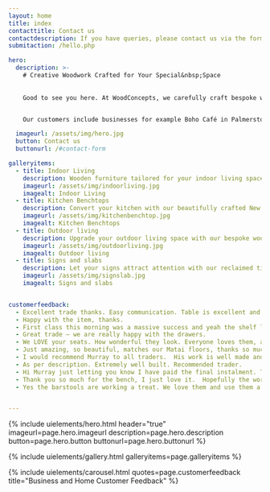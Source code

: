 ```yaml
---
layout: home
title: index
contacttitle: Contact us
contactdescription: If you have queries, please contact us via the form below and we will email you as soon as possible, or phone us.
submitaction: /hello.php

hero:
  description: >-
    # Creative Woodwork Crafted for Your Special&nbsp;Space
    
    
    Good to see you here. At WoodConcepts, we carefully craft bespoke woodwork creations from reclaimed New Zealand native timber and other timber from elsewhere.  With innovative craftsmanship, we create beautiful woodwork tailored to suit your unique style and space. We use traditional joinery methods as much as possible.


    Our customers include businesses for example Boho Café in Palmerston North, Curious Little Bagels in Whanganui and Hopper House in Wellington. 

  imageurl: /assets/img/hero.jpg
  button: Contact us
  buttonurl: /#contact-form

galleryitems:
  - title: Indoor Living
    description: Wooden furniture tailored for your indoor living space; armoire, coffee tables, barn doors, shelves, headboards. workbench, chopping boards, cheese boards, pizza boards [and more&hellip;](/gallery/indoor.html)
    imageurl: /assets/img/indoorliving.jpg
    imagealt: Indoor Living
  - title: Kitchen Benchtops
    description: Convert your kitchen with our beautifully crafted New Zealand native timber kitchen bench top or stand-alone island. [See more &hellip;](/gallery/kitchen.html)
    imageurl: /assets/img/kitchenbenchtop.jpg
    imagealt: Kitchen Benchtops
  - title: Outdoor living
    description: Upgrade your outdoor living space with our bespoke woodwork creations; outdoor tables, benches and seatings. [See more &hellip;](/gallery/outdoor.html)
    imageurl: /assets/img/outdoorliving.jpg
    imagealt: Outdoor living
  - title: Signs and slabs
    description: Let your signs attract attention with our reclaimed timber signboards custom-made with rustic appeal. Slabs are also available for your projects. [See more &hellip;](/gallery/signslab.html)
    imageurl: /assets/img/signslab.jpg
    imagealt: Signs and slabs


customerfeedback:
  - Excellent trade thanks. Easy communication. Table is excellent and looks great.
  - Happy with the item, thanks.
  - First class this morning was a massive success and yeah the shelf looks so good. Can’t wait to get the other one and might have more commissions in the future.
  - Great trade – we are really happy with the drawers.
  - We LOVE your seats. How wonderful they look. Everyone loves them, and I feel supported by your prices being so reasonable - and caring. Every time i sit on them I will feel loved and supported.
  - Just amazing, so beautiful, matches our Matai floors, thanks so much :-)
  - I would recommend Murray to all traders.  His work is well made and carefully finished.
  - As per description. Extremely well built. Recommended trader.
  - Hi Murray just letting you know I have paid the final instalment. Thank you so much for your time, effort and expertise.  It’s been a good ride!
  - Thank you so much for the bench, I just love it.  Hopefully the word will spread and more work will come from it.
  - Yes the barstools are working a treat. We love them and use them a lot.


---
```

{% include uielements/hero.html header="true" imageurl=page.hero.imageurl description=page.hero.description button=page.hero.button buttonurl=page.hero.buttonurl %}

{% include uielements/gallery.html galleryitems=page.galleryitems %}

{% include uielements/carousel.html quotes=page.customerfeedback title="Business and Home Customer Feedback" %}


